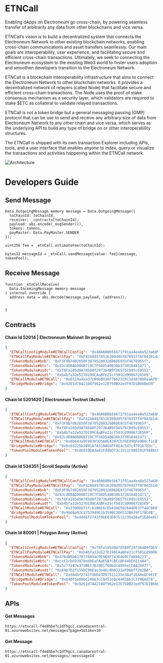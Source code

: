 # ETNCall

Enabling dApps on Electroneum go cross-chain, by powering seamless transfer of arbitrarily any data from other blockchains and vice versa.

ETNCall’s vision is to build a decentralized system that connects the Electroneum Network to other existing blockchain networks, enabling cross-chain communications and asset transfers seamlessly. Our main goals are interoperability, user experience, and facilitating secure and efficient cross-chain transactions. Ultimately, we seek to connecting the Electroneum ecosystem to the existing Web3 world to foster users adoption and smoothen developers transition to the Electroneum Network.

ETNCall is a blockchain interoperability infrastructure that aims to connect the Electroneum Network to other blockchain networks. It provides a decentralized network of relayers (called Node) that facilitate secure and efficient cross-chain transactions. The Node uses the proof of stake consensus mechanism as a security layer, which validators are required to stake $ETC as collateral to validate relayed transactions.

ETNCall is not a token bridge but a general messaging passing (GMP) protocol that can be use to send and receive any arbitrary size of data from Electroneum Network to any other chain and vice versa, which serves as the underlying API to build any type of bridge on or other interoperability structures.

The ETNCall is shipped with its own transaction Explorer including APIs, tools, and a user interface that enables anyone to index, query or visualize the transactions and activities happening within the ETNCall network.

![Architecture](https://github.com/user-attachments/assets/5c964136-668b-46c9-895e-3ce4a2d636a8)

# Developers Guide

## Send Message

```solidity
Data.OutgoingMessage memory message = Data.OutgoingMessage({
  toChainId: toChainId,
  receiver: _contracts[toChainId],
  payload: abi.encode(_msgSender()),
  tokens: tokens,
  payMaster: Data.PayMaster.SENDER
});

uint256 fee = _etnCall.estimateFee(toChainId);

bytes32 messageId = _etnCall.sendMessage{value: fee}(message, tokenPool);
```

## Receive Message

```solidity
function _etnCallReceive(
  Data.IncomingMessage memory message
) internal override {
  address data = abi.decode(message.payload, (address));

  
}
```

## Contracts

#### Chain Id 52014 | Electroneum Mainnet (In progress)
```json
{
  "ETNCallConfigModule#ETNCallConfig": "0x48A60Bb5b671f91aa4ea8a523a68917a80b3FA06",
  "ETNCallPayModule#ETNCallPay": "0xF42A8457851E209d95f876937f8f043b14dA23c1",
  "TokensModule#bnb": "0xF3F9b7d82650F38795200326B6DE933f4E78965f",
  "TokensModule#btc": "0x93cdD8AD086B719C7F56D540B38b373010481471",
  "TokensModule#usdc": "0xf8Fa105d9A78580f297364B9fD6575C095cE0553",
  "TokensModule#usdt": "0xb4bfa32e527D198CAaBFe21cf501Cd9906726569",
  "ETNCallModule#ETNCall": "0x6319a4aa37cBdeB936F766232911d4076D0aaAfD",
  "BridgeModule#Bridge": "0x92E1d7A42108f962e12E750B22edf97D1B66BeD9"
}
```

#### Chain Id 5201420 | Electroneum Testnet (Active)

```json
{
  "ETNCallConfigModule#ETNCallConfig": "0x48A60Bb5b671f91aa4ea8a523a68917a80b3FA06",
  "ETNCallPayModule#ETNCallPay": "0xF42A8457851E209d95f876937f8f043b14dA23c1",
  "TokensModule#bnb": "0xF3F9b7d82650F38795200326B6DE933f4E78965f",
  "TokensModule#usdc": "0xf8Fa105d9A78580f297364B9fD6575C095cE0553",
  "TokensModule#usdt": "0xb4bfa32e527D198CAaBFe21cf501Cd9906726569",
  "TokensModule#btc": "0x93cdD8AD086B719C7F56D540B38b373010481471",
  "ETNCallModule#ETNCall": "0x8b643a9F90365D5AAEA397Cb76E99DFe9D0cf1cB",
  "BridgeModule#Bridge": "0x6c03225b209187A318AE6FF0E4c547c979167Ebc",
  "TokenPoolModule#TokenPool": "0x8E659DA3e81FddbD73c1511C990391F9486CF16C"
}
```

#### Chain Id 534351 | Scroll Sepolia (Active)

```json
{
  "ETNCallConfigModule#ETNCallConfig": "0x48A60Bb5b671f91aa4ea8a523a68917a80b3FA06",
  "ETNCallPayModule#ETNCallPay": "0xF42A8457851E209d95f876937f8f043b14dA23c1",
  "TokensModule#bnb": "0xF3F9b7d82650F38795200326B6DE933f4E78965f",
  "TokensModule#btc": "0x93cdD8AD086B719C7F56D540B38b373010481471",
  "TokensModule#usdc": "0xf8Fa105d9A78580f297364B9fD6575C095cE0553",
  "TokensModule#usdt": "0xb4bfa32e527D198CAaBFe21cf501Cd9906726569",
  "ETNCallModule#ETNCall": "0x239DDD71fcb1B8E6cEb43AE592644D637f44C089",
  "BridgeModule#Bridge": "0x98d0a92C3752949E1b359BC3D6532B679F17BC0B",
  "TokenPoolModule#TokenPool": "0xd44bf2743f9bE03D97511235e38af1EA6e8C9ECE"
}
```

#### Chain Id 80001 | Polygon Amoy (Active)

```json
{
  "ETNCallConfigModule#ETNCallConfig": "0xf8Fa105d9A78580f297364B9fD6575C095cE0553",
  "ETNCallPayModule#ETNCallPay": "0xb4bfa32e527D198CAaBFe21cf501Cd9906726569",
  "TokensModule#bnb": "0x4764B6bA270778A54C0E968F74364b9Cf888A223",
  "TokensModule#btc": "0xccC1cbFD3978ed0EaFAaE5BfCBCcBF44bE011484",
  "TokensModule#usdc": "0x5c77247e37dBE17B2801f60bdcA956eCCA428477",
  "TokensModule#usdt": "0x64b7D2f159bC90Eae3e46c8b0331eFD66ff2b2BA",
  "ETNCallModule#ETNCall": "0xd44bf2743f9bE03D97511235e38af1EA6e8C9ECE",
  "BridgeModule#Bridge": "0x848F5e09bC24663cC0451c0c44826b1C7706Ad78",
  "TokenPoolModule#TokenPool": "0x92E1d7A42108f962e12E750B22edf97D1B66BeD9"
}
```

## APIs

#### Get Messages
`https://etncall-f4e8hbe7c2dfhgcc.canadacentral-01.azurewebsites.net/messages?page=1&take=10`

#### Get Message
`https://etncall-f4e8hbe7c2dfhgcc.canadacentral-01.azurewebsites.net/messages/:messsageId`

